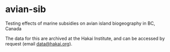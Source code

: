 # avian-sib
Testing effects of marine subsidies on avian island biogeography in BC, Canada

The data for this are archived at the Hakai Institute, and can be accessed by request (email data@hakai.org).
